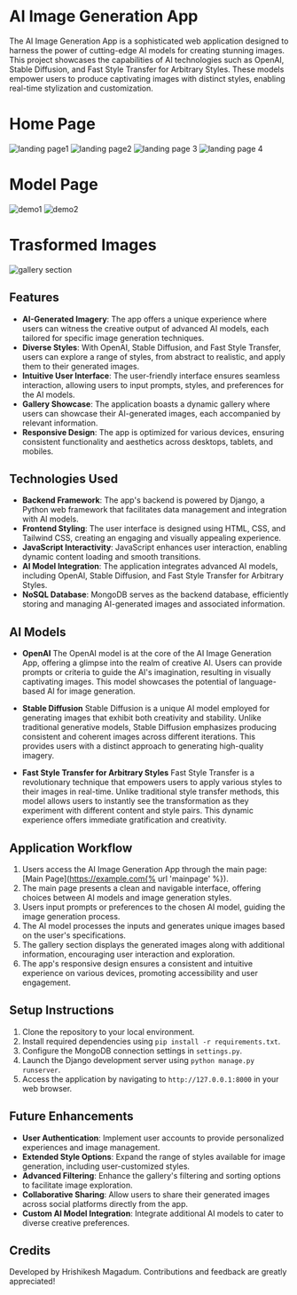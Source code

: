 # AI Image Generation App

The AI Image Generation App is a sophisticated web application designed to harness the power of cutting-edge AI models for creating stunning images. This project showcases the capabilities of AI technologies such as OpenAI, Stable Diffusion, and Fast Style Transfer for Arbitrary Styles. These models empower users to produce captivating images with distinct styles, enabling real-time stylization and customization.
# Home Page
![landing page1](https://github.com/hrishikeshm12/AI-Image-Generation-App/assets/65590350/6ec7782b-1752-4fc2-abb0-10a54f055975)
![landing page2](https://github.com/hrishikeshm12/AI-Image-Generation-App/assets/65590350/8ce38c86-6611-4cbb-9563-ad6d2675e960)
![landing page 3](https://github.com/hrishikeshm12/AI-Image-Generation-App/assets/65590350/529ddb44-a295-4235-b190-23284a43e7c3)
![landing page 4](https://github.com/hrishikeshm12/AI-Image-Generation-App/assets/65590350/ac363820-652c-4631-9ac6-343319f26404)

# Model Page

![demo1](https://github.com/hrishikeshm12/AI-Image-Generation-App/assets/65590350/84ee2d60-46a1-42ef-9723-85096ae9000c)
![demo2](https://github.com/hrishikeshm12/AI-Image-Generation-App/assets/65590350/84360a10-9a40-4baf-9ba9-a1122efc1535)

# Trasformed Images

![gallery section](https://github.com/hrishikeshm12/AI-Image-Generation-App/assets/65590350/40e9a689-4fb4-4cf4-bd0b-14c442f008b7)



## Features

- **AI-Generated Imagery**: The app offers a unique experience where users can witness the creative output of advanced AI models, each tailored for specific image generation techniques.
- **Diverse Styles**: With OpenAI, Stable Diffusion, and Fast Style Transfer, users can explore a range of styles, from abstract to realistic, and apply them to their generated images.
- **Intuitive User Interface**: The user-friendly interface ensures seamless interaction, allowing users to input prompts, styles, and preferences for the AI models.
- **Gallery Showcase**: The application boasts a dynamic gallery where users can showcase their AI-generated images, each accompanied by relevant information.
- **Responsive Design**: The app is optimized for various devices, ensuring consistent functionality and aesthetics across desktops, tablets, and mobiles.

## Technologies Used

- **Backend Framework**: The app's backend is powered by Django, a Python web framework that facilitates data management and integration with AI models.
- **Frontend Styling**: The user interface is designed using HTML, CSS, and Tailwind CSS, creating an engaging and visually appealing experience.
- **JavaScript Interactivity**: JavaScript enhances user interaction, enabling dynamic content loading and smooth transitions.
- **AI Model Integration**: The application integrates advanced AI models, including OpenAI, Stable Diffusion, and Fast Style Transfer for Arbitrary Styles.
- **NoSQL Database**: MongoDB serves as the backend database, efficiently storing and managing AI-generated images and associated information.

## AI Models

- **OpenAI**
  The OpenAI model is at the core of the AI Image Generation App, offering a glimpse into the realm of creative AI. Users can provide prompts or criteria to guide the AI's imagination, resulting in visually captivating images. This model showcases the potential of language-based AI for image generation.

- **Stable Diffusion**
  Stable Diffusion is a unique AI model employed for generating images that exhibit both creativity and stability. Unlike traditional generative models, Stable Diffusion emphasizes producing consistent and coherent images across different iterations. This provides users with a distinct approach to generating high-quality imagery.

- **Fast Style Transfer for Arbitrary Styles**
  Fast Style Transfer is a revolutionary technique that empowers users to apply various styles to their images in real-time. Unlike traditional style transfer methods, this model allows users to instantly see the transformation as they experiment with different content and style pairs. This dynamic experience offers immediate gratification and creativity.

## Application Workflow

1. Users access the AI Image Generation App through the main page: [Main Page](https://example.com{% url 'mainpage' %}).
2. The main page presents a clean and navigable interface, offering choices between AI models and image generation styles.
3. Users input prompts or preferences to the chosen AI model, guiding the image generation process.
4. The AI model processes the inputs and generates unique images based on the user's specifications.
5. The gallery section displays the generated images along with additional information, encouraging user interaction and exploration.
6. The app's responsive design ensures a consistent and intuitive experience on various devices, promoting accessibility and user engagement.

## Setup Instructions

1. Clone the repository to your local environment.
2. Install required dependencies using `pip install -r requirements.txt`.
3. Configure the MongoDB connection settings in `settings.py`.
4. Launch the Django development server using `python manage.py runserver`.
5. Access the application by navigating to `http://127.0.0.1:8000` in your web browser.

## Future Enhancements

- **User Authentication**: Implement user accounts to provide personalized experiences and image management.
- **Extended Style Options**: Expand the range of styles available for image generation, including user-customized styles.
- **Advanced Filtering**: Enhance the gallery's filtering and sorting options to facilitate image exploration.
- **Collaborative Sharing**: Allow users to share their generated images across social platforms directly from the app.
- **Custom AI Model Integration**: Integrate additional AI models to cater to diverse creative preferences.

## Credits

Developed by Hrishikesh Magadum. Contributions and feedback are greatly appreciated!
